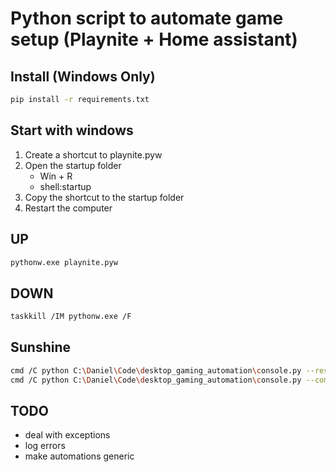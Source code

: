 # Python script to automate game setup (Playnite + Home assistant)

## Install (Windows Only)
```sh
pip install -r requirements.txt
```

## Start with windows
1. Create a shortcut to playnite.pyw
2. Open the startup folder
    * Win + R
    * shell:startup
3. Copy the shortcut to the startup folder
4. Restart the computer

## UP
```sh
pythonw.exe playnite.pyw
```
## DOWN
```sh
taskkill /IM pythonw.exe /F
```

## Sunshine
```sh
cmd /C python C:\Daniel\Code\desktop_gaming_automation\console.py --resolution %SUNSHINE_CLIENT_WIDTH% %SUNSHINE_CLIENT_HEIGHT% --command sunshine_do
cmd /C python C:\Daniel\Code\desktop_gaming_automation\console.py --command sunshine_undo
```
## TODO
* deal with exceptions
* log errors
* make automations generic

